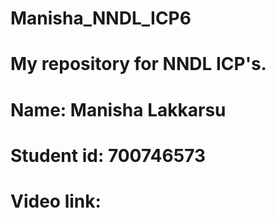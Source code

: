 # Manisha_NNDL_ICP6
# My repository for NNDL ICP's.
# Name: Manisha Lakkarsu
# Student id: 700746573
# Video link:
